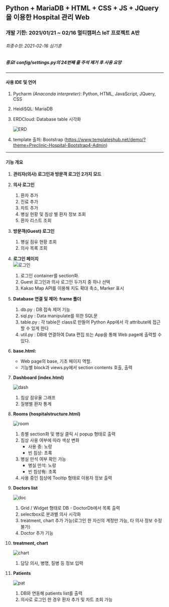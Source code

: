 ## Python + MariaDB + HTML + CSS + JS + JQuery을 이용한 Hospital 관리 Web

### 개발 기한: 2021/01/21 ~ 02/16 멀티캠퍼스 IoT 프로젝트 A반
###### 최종수정: 2021-02-16 심기훈
##### 중요! config/settings.py의 24번째 줄 주석 제거 후 사용 요망
------------------------------------------------------------------
#### 사용 IDE 및 언어
  1. Pycharm *(Anaconda interpreter)*: Python, HTML, JavaScript, JQuery, CSS
  2. HeidiSQL: MariaDB
  3. ERDCloud: Database table 시각화
        
        ![ERD](https://user-images.githubusercontent.com/37172546/107970973-32824180-6ff5-11eb-8905-f280935409ff.jpg)

  4. template 출처: Bootstrap (https://www.templateshub.net/demo/?theme=Preclinic-Hospital-Bootstrap4-Admin)
  ------------------------------------------------------------------
  
#### 기능 개요
  1. **관리자(의사) 로그인과 방문객 로그인 2가지 모드**
  2. **의사 로그인**
      1. 환자 추가
      2. 진료 추가
      3. 차트 추가
      4. 병실 현황 및 침상 별 환자 정보 조회
      5. 환자 리스트 조회
  
  3. **방문객(Guest) 로그인**
      1. 병실 점유 현황 조회
      2. 의사 목록 조회
      
  4. **로그인 페이지**      
      ![로그인](https://user-images.githubusercontent.com/37172546/107971118-6493a380-6ff5-11eb-8002-1c97426ce639.JPG)
      1. 로그인 container를 section화.
      2. Guest 로그인과 의사 로그인 두가지 중 하나 선택
      3. Kakao Map API를 이용해 지도 확대 축소, Marker 표시
  
  5. **Database 연결 및 제어: frame 폴더**
      1. db.py : DB 접속 제어 기능
      2. sql.py : Data manipulate를 위한 SQL문
      3. table.py : 각 table은 class로 만들어 Python App에서 각 attribute에 접근할 수 있게 한다
      4. util.py : DB에 연결하여 Data 편집 또는 App을 통해 Web page에 출력할 수 있다.
  
  6. **base.html:** 
      - Web page의 base, 기초 페이지 역할. 
      - 기능별 block과 views.py에서 section contents 호출, 출력
  
  7. **Dashboard (index.html)**
  
        ![dash](https://user-images.githubusercontent.com/37172546/107970937-2302f880-6ff5-11eb-922b-ef908c1bd556.JPG)      
      1. 침상 점유율 그래프
      2. 질병별 환자 통계
  
  8. **Rooms (hospitalstructure.html)**
  
      ![room](https://user-images.githubusercontent.com/37172546/107970852-06ff5700-6ff5-11eb-953a-72df1fdf4eb6.jpg)
      1. 층별 section화 및 병실 클릭 시 popup 형태로 출력
      2. 침상 사용 여부에 따라 색상 변화
          - 사용 중: 노랑
          - 빈 침상: 초록
      3. 병실 만석 여부 확인 가능
          - 병실 만석: 노랑
          - 빈 침상有: 초록
      4. 사용 중인 침상에 Tooltip 형태로 이용자 정보 출력

  9. **Doctors list**
  
        ![doc](https://user-images.githubusercontent.com/37172546/107971561-f9969c80-6ff5-11eb-83ea-4b9fe1a540d1.jpg)
      1. Grid / Widget 형태로 DB - DoctorDb에서 목록 출력
      2. selectbox로 분과별 의사 시각화
      3. treatment, chart 추가 가능(로그인 한 자신의 계정만 가능, 타 의사 정보 수정 불가)
      4. Doctor 추가 기능

  10. **treatment, chart**
  
        ![chart](https://user-images.githubusercontent.com/37172546/107971891-6316ab00-6ff6-11eb-8bbd-35afd435fa20.JPG)
      1. 담당 의사, 병명, 질병 등 정보 입력
      
  11. **Patients**
  
        ![pat](https://user-images.githubusercontent.com/37172546/107971712-2945a480-6ff6-11eb-82ec-5b9bd2bed358.jpg)
      1. DB와 연동해 patients list를 출력
      2. 의사로 로그인 한 경우 환자 추가 및 차트 조회 가능
  
